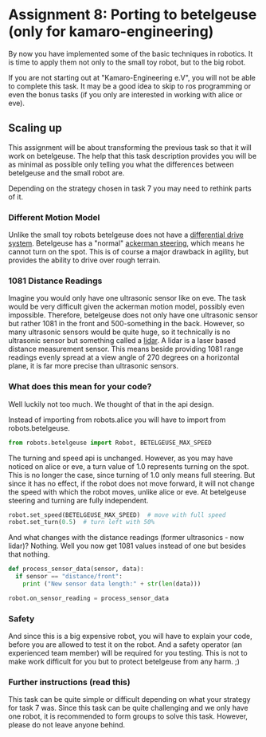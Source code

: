 # Assignment 8: Porting to betelgeuse (only for kamaro-engineering)

By now you have implemented some of the basic techniques in robotics.
It is time to apply them not only to the small toy robot, but to the big robot.

If you are not starting out at "Kamaro-Engineering e.V", you will not be able to complete this task.
It may be a good idea to skip to ros programming or even the bonus tasks (if you only are interested in working with alice or eve).

## Scaling up

This assignment will be about transforming the previous task so that it will work on betelgeuse.
The help that this task description provides you will be as minimal as possible only telling you
what the differences between betelgeuse and the small robot are.

Depending on the strategy chosen in task 7 you may need to rethink parts of it.

### Different Motion Model

Unlike the small toy robots betelgeuse does not have a [differential drive system](https://en.wikipedia.org/wiki/Differential_wheeled_robot).
Betelgeuse has a "normal" [ackerman steering](https://en.wikipedia.org/wiki/Ackermann_steering_geometry), which means he cannot turn on the spot.
This is of course a major drawback in agility, but provides the ability to drive over rough terrain.

### 1081 Distance Readings

Imagine you would only have one ultrasonic sensor like on eve.
The task would be very difficult given the ackerman motion model, possibly even impossible.
Therefore, betelgeuse does not only have one ultrasonic sensor but rather 1081 in the front and 500-something in the back.
However, so many ultrasonic sensors would be quite huge, so it technically is no ultrasonic sensor but something called a [lidar](https://de.wikipedia.org/wiki/Lidar).
A lidar is a laser based distance measurement sensor.
This means beside providing 1081 range readings evenly spread at a view angle of 270 degrees on a horizontal plane, it is far more precise than ultrasonic sensors.

### What does this mean for your code?

Well luckily not too much.
We thought of that in the api design.

Instead of importing from robots.alice you will have to import from robots.betelgeuse.

```python
from robots.betelgeuse import Robot, BETELGEUSE_MAX_SPEED
```

The turning and speed api is unchanged.
However, as you may have noticed on alice or eve, a turn value of 1.0 represents turning on the spot.
This is no longer the case, since turning of 1.0 only means full steering.
But since it has no effect, if the robot does not move forward, it will not change the speed with which the robot moves, unlike alice or eve.
At betelgeuse steering and turning are fully independent.


```python
robot.set_speed(BETELGEUSE_MAX_SPEED)  # move with full speed
robot.set_turn(0.5)  # turn left with 50%
```

And what changes with the distance readings (former ultrasonics - now lidar)?
Nothing. Well you now get 1081 values instead of one but besides that nothing.

```python
def process_sensor_data(sensor, data):
  if sensor == "distance/front":
    print ("New sensor data length:" + str(len(data)))

robot.on_sensor_reading = process_sensor_data
```


### Safety

And since this is a big expensive robot, you will have to explain your code, before you are allowed to test it on the robot.
And a safety operator (an experienced team member) will be required for you testing.
This is not to make work difficult for you but to protect betelgeuse from any harm. ;)

### Further instructions (read this)

This task can be quite simple or difficult depending on what your strategy for task 7 was.
Since this task can be quite challenging and we only have one robot, it is recommended to form groups to solve this task.
However, please do not leave anyone behind.